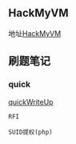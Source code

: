 ## HackMyVM

地址[HackMyVM](https://hackmyvm.eu)

## 刷题笔记

### quick

[quickWriteUp](./quick/quick.md)

`RFI`

`SUID提权(php)`



